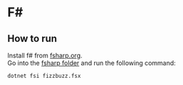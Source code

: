 # F\#

## How to run

Install f\# from [fsharp.org](https://fsharp.org).\
Go into the [fsharp folder](/fsharp) and run the following command:
```shell
dotnet fsi fizzbuzz.fsx
```
